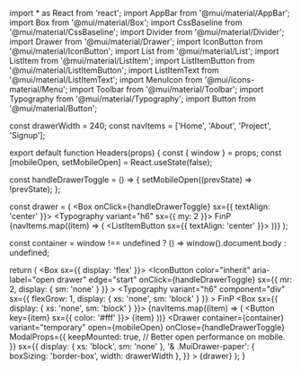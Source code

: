 import * as React from 'react';
import AppBar from '@mui/material/AppBar';
import Box from '@mui/material/Box';
import CssBaseline from '@mui/material/CssBaseline';
import Divider from '@mui/material/Divider';
import Drawer from '@mui/material/Drawer';
import IconButton from '@mui/material/IconButton';
import List from '@mui/material/List';
import ListItem from '@mui/material/ListItem';
import ListItemButton from '@mui/material/ListItemButton';
import ListItemText from '@mui/material/ListItemText';
import MenuIcon from '@mui/icons-material/Menu';
import Toolbar from '@mui/material/Toolbar';
import Typography from '@mui/material/Typography';
import Button from '@mui/material/Button';


const drawerWidth = 240;
const navItems = ['Home', 'About', 'Project', 'Signup'];

export default function Headers(props) {
  const { window } = props;
  const [mobileOpen, setMobileOpen] = React.useState(false);

  const handleDrawerToggle = () => {
    setMobileOpen((prevState) => !prevState);
  };

  const drawer = (
    <Box onClick={handleDrawerToggle} sx={{ textAlign: 'center' }}>
      <Typography variant="h6" sx={{ my: 2 }}>
        FinP
      </Typography>
      <Divider />
      <List>
        {navItems.map((item) => (
          <ListItem key={item} disablePadding>
            <ListItemButton sx={{ textAlign: 'center' }}>
              <ListItemText primary={item} />
            </ListItemButton>
          </ListItem>
        ))}
      </List>
    </Box>
  );

  const container = window !== undefined ? () => window().document.body : undefined;

  return (
    <Box sx={{ display: 'flex' }}>
      <CssBaseline />
      <AppBar component="nav">
        <Toolbar>
          <IconButton
            color="inherit"
            aria-label="open drawer"
            edge="start"
            onClick={handleDrawerToggle}
            sx={{ mr: 2, display: { sm: 'none' } }}
          >
            <MenuIcon />
          </IconButton>
          <Typography
            variant="h6"
            component="div"
            sx={{ flexGrow: 1, display: { xs: 'none', sm: 'block' } }}
          >
            FinP
          </Typography>
          <Box sx={{ display: { xs: 'none', sm: 'block' } }}>
            {navItems.map((item) => (
              <Button key={item} sx={{ color: '#fff' }}>
                {item}
              </Button>
            ))}
          </Box>
        </Toolbar>
      </AppBar>
      <Box component="nav">
        <Drawer
          container={container}
          variant="temporary"
          open={mobileOpen}
          onClose={handleDrawerToggle}
          ModalProps={{
            keepMounted: true, // Better open performance on mobile.
          }}
          sx={{
            display: { xs: 'block', sm: 'none' },
            '& .MuiDrawer-paper': { boxSizing: 'border-box', width: drawerWidth },
          }}
        >
          {drawer}
        </Drawer>
      </Box>
    </Box>
  );
}